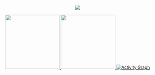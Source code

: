 <div align="center">
  <a href="https://github.com/Techking5287">
    <img id="preview" src="https://komarev.com/ghpvc/?username=Techking5287&color=grey">
    <br/><br/>
   <img height="180em" src="https://github-readme-stats.vercel.app/api?username=Techking5287&show_icons=true&theme=dark&include_all_commits=true&count_private=true"/>
   <img height="180em" src="https://github-readme-stats.vercel.app/api/top-langs/?username=Techking5287&layout=compact&langs_count=10&theme=dark"/>
   <!-- <img src="https://streak-stats.demolab.com?user=Backendeng&_border=true&theme=dark&hide_border=true&theme=react" style="width: 95%" /> -->
   <img alt="Activity Graph" src="https://github-readme-activity-graph.cyclic.app/graph?username=Techking5287&theme=react-dark&hide_border=true" /> 
  </a>
</div>
